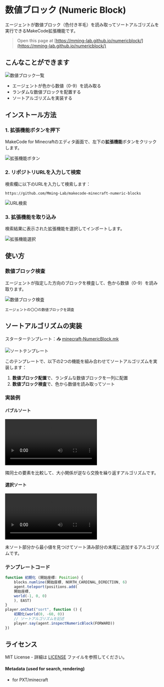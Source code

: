 # 数値ブロック (Numeric Block)

エージェントが数値ブロック（色付き羊毛）を読み取ってソートアルゴリズムを実行できるMakeCode拡張機能です。

> Open this page at [https://mming-lab.github.io/numericblock/](https://mming-lab.github.io/numericblock/)

## こんなことができます

![数値ブロック一覧](images/numeric-blocks.png)

- エージェントが色から数値（0-9）を読み取る
- ランダムな数値ブロックを配置する
- ソートアルゴリズムを実装する

## インストール方法

### 1. 拡張機能ボタンを押下

MakeCode for Minecraftのエディタ画面で、左下の**拡張機能**ボタンをクリックします。

![拡張機能ボタン](images/extension-button.png)

### 2. リポジトリURLを入力して検索

検索欄に以下のURLを入力して検索します：

```
https://github.com/Mming-Lab/makecode-minecraft-numeric-blocks
```

![URL検索](images/url-search.png)

### 3. 拡張機能を取り込み

検索結果に表示された拡張機能を選択してインポートします。

![拡張機能選択](images/import-extension.png)

## 使い方

### 数値ブロック検査

エージェントが指定した方向のブロックを検査して、色から数値（0-9）を読み取ります。

![数値ブロック検査](images/inspect-numeric-block.png)

```
エージェントの〇〇の数値ブロックを調査
```

## ソートアルゴリズムの実装

スターターテンプレート：📥 [minecraft-NumericBlock.mk](./minecraft-NumericBlock.mk)

![ソートテンプレート](images/sort-starter-template.png)

このテンプレートで、以下の2つの機能を組み合わせてソートアルゴリズムを実装します：

1. **数値ブロック配置**で、ランダムな数値ブロックを一列に配置
2. **数値ブロック検査**で、色から数値を読み取ってソート

### 実装例

#### バブルソート

![バブルソート](images/バブルソート.mp4)

隣同士の要素を比較して、大小関係が逆なら交換を繰り返すアルゴリズムです。

#### 選択ソート

![選択ソート](images/選択ソート.mp4)

未ソート部分から最小値を見つけてソート済み部分の末尾に追加するアルゴリズムです。

### テンプレートコード

```typescript
function 初期化 (開始座標: Position) {
    blocks.numline(開始座標, NORTH_CARDINAL_DIRECTION, 6)
    agent.teleport(positions.add(
    開始座標,
    world(-1, 0, 0)
    ), EAST)
}
player.onChat("sort", function () {
    初期化(world(0, -60, 0))
    // ソートアルゴリズムを記述
    player.say(agent.inspectNumericBlock(FORWARD))
})
```

## ライセンス

MIT License - 詳細は [LICENSE](LICENSE) ファイルを参照してください。

#### Metadata (used for search, rendering)

* for PXT/minecraft
<script src="https://makecode.com/gh-pages-embed.js"></script><script>makeCodeRender("{{ site.makecode.home_url }}", "{{ site.github.owner_name }}/{{ site.github.repository_name }}");</script>
